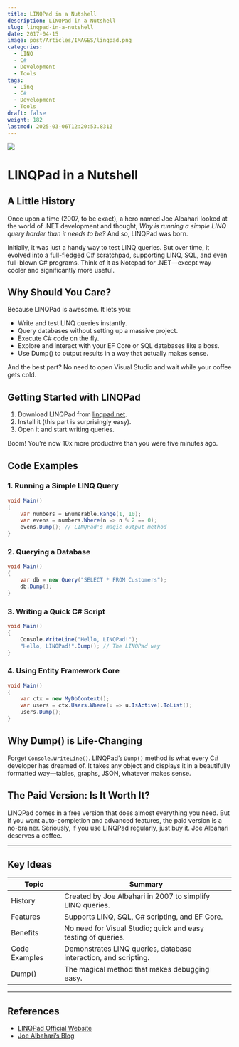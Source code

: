 ```yaml
---
title: LINQPad in a Nutshell
description: LINQPad in a Nutshell
slug: linqpad-in-a-nutshell
date: 2017-04-15
image: post/Articles/IMAGES/linqpad.png
categories:
  - LINQ
  - C#
  - Development
  - Tools
tags:
  - Linq
  - C#
  - Development
  - Tools
draft: false
weight: 182
lastmod: 2025-03-06T12:20:53.831Z
---
```

![](/post/Articles/3425/_NEW/linqpad.png)

# LINQPad in a Nutshell

<!-- Ever wished you could just quickly test a LINQ query without creating a full project, setting up a database connection, and waiting for Visual Studio to load like it’s 1998? Enter LINQPad, the Swiss Army knife for .NET developers who just want to get stuff done. -->

## A Little History

Once upon a time (2007, to be exact), a hero named Joe Albahari looked at the world of .NET development and thought, *Why is running a simple LINQ query harder than it needs to be?* And so, LINQPad was born.

Initially, it was just a handy way to test LINQ queries. But over time, it evolved into a full-fledged C# scratchpad, supporting LINQ, SQL, and even full-blown C# programs. Think of it as Notepad for .NET—except way cooler and significantly more useful.

## Why Should You Care?

Because LINQPad is awesome. It lets you:

* Write and test LINQ queries instantly.
* Query databases without setting up a massive project.
* Execute C# code on the fly.
* Explore and interact with your EF Core or SQL databases like a boss.
* Use Dump() to output results in a way that actually makes sense.

And the best part? No need to open Visual Studio and wait while your coffee gets cold.

## Getting Started with LINQPad

1. Download LINQPad from [linqpad.net](https://www.linqpad.net/).
2. Install it (this part is surprisingly easy).
3. Open it and start writing queries.

Boom! You’re now 10x more productive than you were five minutes ago.

## Code Examples

### 1. Running a Simple LINQ Query

```csharp
void Main()
{
    var numbers = Enumerable.Range(1, 10);
    var evens = numbers.Where(n => n % 2 == 0);
    evens.Dump(); // LINQPad's magic output method
}
```

### 2. Querying a Database

```csharp
void Main()
{
    var db = new Query("SELECT * FROM Customers");
    db.Dump();
}
```

### 3. Writing a Quick C# Script

```csharp
void Main()
{
    Console.WriteLine("Hello, LINQPad!");
    "Hello, LINQPad!".Dump(); // The LINQPad way
}
```

### 4. Using Entity Framework Core

```csharp
void Main()
{
    var ctx = new MyDbContext();
    var users = ctx.Users.Where(u => u.IsActive).ToList();
    users.Dump();
}
```

## Why Dump() is Life-Changing

Forget `Console.WriteLine()`. LINQPad’s `Dump()` method is what every C# developer has dreamed of. It takes any object and displays it in a beautifully formatted way—tables, graphs, JSON, whatever makes sense.

## The Paid Version: Is It Worth It?

LINQPad comes in a free version that does almost everything you need. But if you want auto-completion and advanced features, the paid version is a no-brainer. Seriously, if you use LINQPad regularly, just buy it. Joe Albahari deserves a coffee.

<!-- ## Final Thoughts

LINQPad is like a superpower for C# developers. If you’re not using it yet, you’re working too hard. Download it, start using it, and thank me later. -->

***

## Key Ideas

| Topic         | Summary                                                         |
| ------------- | --------------------------------------------------------------- |
| History       | Created by Joe Albahari in 2007 to simplify LINQ queries.       |
| Features      | Supports LINQ, SQL, C# scripting, and EF Core.                  |
| Benefits      | No need for Visual Studio; quick and easy testing of queries.   |
| Code Examples | Demonstrates LINQ queries, database interaction, and scripting. |
| Dump()        | The magical method that makes debugging easy.                   |

***

## References

* [LINQPad Official Website](https://www.linqpad.net/)
* [Joe Albahari’s Blog](https://www.albahari.com/)

